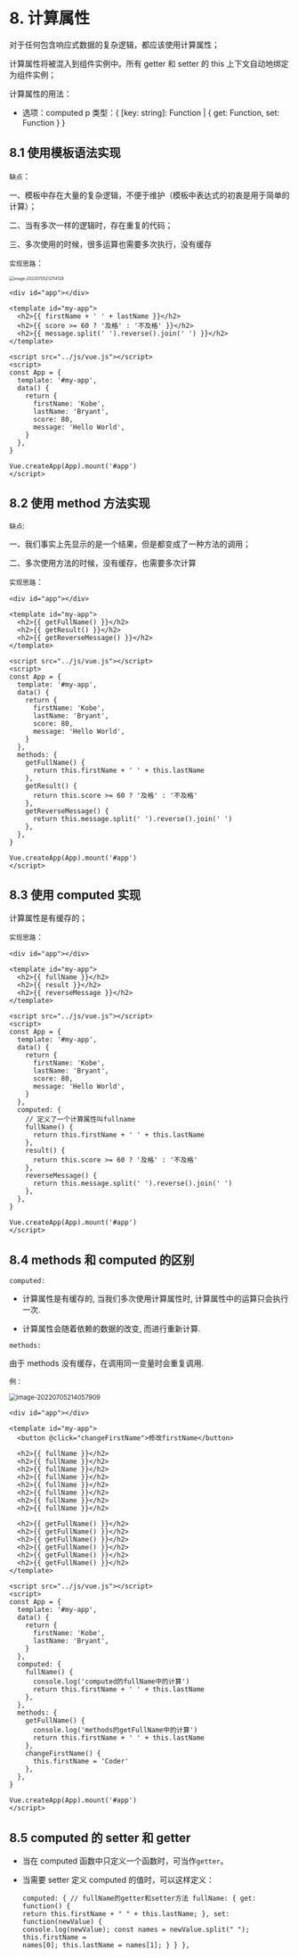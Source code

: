 # 8. 计算属性

对于任何包含响应式数据的复杂逻辑，都应该使用计算属性；

计算属性将被混入到组件实例中。所有 getter 和 setter 的 this 上下文自动地绑定为组件实例；

计算属性的用法：

- 选项：computed p 类型：{ [key: string]: Function | { get: Function, set: Function } }

## 8.1 使用模板语法实现

`缺点`：

一、模板中存在大量的复杂逻辑，不便于维护（模板中表达式的初衷是用于简单的计算）；

二、当有多次一样的逻辑时，存在重复的代码；

三、多次使用的时候，很多运算也需要多次执行，没有缓存

`实现思路`：

<img src="../../public/vue/image-20220705212114128.png" alt="image-20220705212114128" style="zoom:50%;" />

```vue
<div id="app"></div>

<template id="my-app">
  <h2>{{ firstName + ' ' + lastName }}</h2>
  <h2>{{ score >= 60 ? '及格' : '不及格' }}</h2>
  <h2>{{ message.split(' ').reverse().join(' ') }}</h2>
</template>

<script src="../js/vue.js"></script>
<script>
const App = {
  template: '#my-app',
  data() {
    return {
      firstName: 'Kobe',
      lastName: 'Bryant',
      score: 80,
      message: 'Hello World',
    }
  },
}

Vue.createApp(App).mount('#app')
</script>
```

## 8.2 使用 method 方法实现

`缺点`:

一、我们事实上先显示的是一个结果，但是都变成了一种方法的调用；

二、多次使用方法的时候，没有缓存，也需要多次计算

`实现思路`：

```vue
<div id="app"></div>

<template id="my-app">
  <h2>{{ getFullName() }}</h2>
  <h2>{{ getResult() }}</h2>
  <h2>{{ getReverseMessage() }}</h2>
</template>

<script src="../js/vue.js"></script>
<script>
const App = {
  template: '#my-app',
  data() {
    return {
      firstName: 'Kobe',
      lastName: 'Bryant',
      score: 80,
      message: 'Hello World',
    }
  },
  methods: {
    getFullName() {
      return this.firstName + ' ' + this.lastName
    },
    getResult() {
      return this.score >= 60 ? '及格' : '不及格'
    },
    getReverseMessage() {
      return this.message.split(' ').reverse().join(' ')
    },
  },
}

Vue.createApp(App).mount('#app')
</script>
```

## 8.3 使用 computed 实现

计算属性是有缓存的；

`实现思路`：

```vue
<div id="app"></div>

<template id="my-app">
  <h2>{{ fullName }}</h2>
  <h2>{{ result }}</h2>
  <h2>{{ reverseMessage }}</h2>
</template>

<script src="../js/vue.js"></script>
<script>
const App = {
  template: '#my-app',
  data() {
    return {
      firstName: 'Kobe',
      lastName: 'Bryant',
      score: 80,
      message: 'Hello World',
    }
  },
  computed: {
    // 定义了一个计算属性叫fullname
    fullName() {
      return this.firstName + ' ' + this.lastName
    },
    result() {
      return this.score >= 60 ? '及格' : '不及格'
    },
    reverseMessage() {
      return this.message.split(' ').reverse().join(' ')
    },
  },
}

Vue.createApp(App).mount('#app')
</script>
```

## 8.4 methods 和 computed 的区别

`computed:`

- 计算属性是有缓存的, 当我们多次使用计算属性时, 计算属性中的运算只会执行一次.

- 计算属性会随着依赖的数据的改变, 而进行重新计算.

`methods:`

由于 methods 没有缓存，在调用同一变量时会重复调用.

`例：`

<img src="../../public/vue/image-20220705214057909.png" alt="image-20220705214057909" style="zoom:80%;" />

```vue
<div id="app"></div>

<template id="my-app">
  <button @click="changeFirstName">修改firstName</button>

  <h2>{{ fullName }}</h2>
  <h2>{{ fullName }}</h2>
  <h2>{{ fullName }}</h2>
  <h2>{{ fullName }}</h2>
  <h2>{{ fullName }}</h2>
  <h2>{{ fullName }}</h2>
  <h2>{{ fullName }}</h2>
  <h2>{{ fullName }}</h2>

  <h2>{{ getFullName() }}</h2>
  <h2>{{ getFullName() }}</h2>
  <h2>{{ getFullName() }}</h2>
  <h2>{{ getFullName() }}</h2>
  <h2>{{ getFullName() }}</h2>
  <h2>{{ getFullName() }}</h2>
</template>

<script src="../js/vue.js"></script>
<script>
const App = {
  template: '#my-app',
  data() {
    return {
      firstName: 'Kobe',
      lastName: 'Bryant',
    }
  },
  computed: {
    fullName() {
      console.log('computed的fullName中的计算')
      return this.firstName + ' ' + this.lastName
    },
  },
  methods: {
    getFullName() {
      console.log('methods的getFullName中的计算')
      return this.firstName + ' ' + this.lastName
    },
    changeFirstName() {
      this.firstName = 'Coder'
    },
  },
}

Vue.createApp(App).mount('#app')
</script>
```

## 8.5 computed 的 setter 和 getter

- 当在 computed 函数中只定义一个函数时，可当作`getter`。

- 当需要 setter 定义 computed 的值时，可以这样定义：

  ```vue
  computed: { // fullName的getter和setter方法 fullName: { get: function() {
  return this.firstName + " " + this.lastName; }, set: function(newValue) {
  console.log(newValue); const names = newValue.split(" "); this.firstName =
  names[0]; this.lastName = names[1]; } } },
  ```
